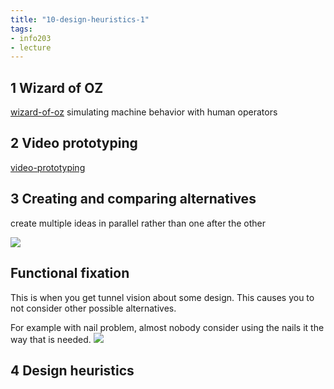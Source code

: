 ```yaml
---
title: "10-design-heuristics-1"
tags: 
- info203 
- lecture
---
```


## 1 Wizard of OZ
[wizard-of-oz](notes/wizard-of-oz.md)
simulating machine behavior with human operators

## 2 Video prototyping
[video-prototyping](notes/video-prototyping.md)

## 3 Creating and comparing alternatives
create multiple ideas in parallel rather than one after the other 

![](https://i.imgur.com/zPrMKlz.png)

## Functional fixation

This is when you get tunnel vision about some design. This causes you to not consider other possible alternatives.

For example with nail problem, almost nobody consider using the nails it the way that is needed.
![](https://i.imgur.com/h1c095B.png)

## 4 Design heuristics

